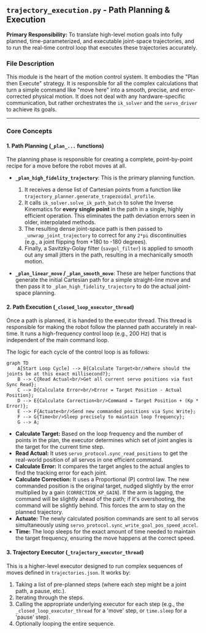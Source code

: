 ## `trajectory_execution.py` - Path Planning & Execution

**Primary Responsibility:** To translate high-level motion goals into fully planned, time-parameterized, and executable joint-space trajectories, and to run the real-time control loop that executes these trajectories accurately.

### File Description

This module is the heart of the motion control system. It embodies the "Plan then Execute" strategy. It is responsible for all the complex calculations that turn a simple command like "move here" into a smooth, precise, and error-corrected physical motion. It does not deal with any hardware-specific communication, but rather orchestrates the `ik_solver` and the `servo_driver` to achieve its goals.

---

### Core Concepts

#### 1. Path Planning (`_plan_...` functions)

The planning phase is responsible for creating a complete, point-by-point recipe for a move before the robot moves at all.

*   **`_plan_high_fidelity_trajectory`**: This is the primary planning function.
    1.  It receives a dense list of Cartesian points from a function like `trajectory_planner.generate_trapezoidal_profile`.
    2.  It calls `ik_solver.solve_ik_path_batch` to solve the Inverse Kinematics for **every single point** in the path in a single, highly efficient operation. This eliminates the path deviation errors seen in older, interpolated methods.
    3.  The resulting dense joint-space path is then passed to `_unwrap_joint_trajectory` to correct for any `2*pi` discontinuities (e.g., a joint flipping from +180 to -180 degrees).
    4.  Finally, a Savitzky-Golay filter (`savgol_filter`) is applied to smooth out any small jitters in the path, resulting in a mechanically smooth motion.

*   **`_plan_linear_move` / `_plan_smooth_move`**: These are helper functions that generate the initial Cartesian path for a simple straight-line move and then pass it to `_plan_high_fidelity_trajectory` to do the actual joint-space planning.

#### 2. Path Execution (`_closed_loop_executor_thread`)

Once a path is planned, it is handed to the executor thread. This thread is responsible for making the robot follow the planned path accurately in real-time. It runs a high-frequency control loop (e.g., 200 Hz) that is independent of the main command loop.

The logic for each cycle of the control loop is as follows:

```mermaid
graph TD
    A[Start Loop Cycle] --> B{Calculate Target<br/>Where should the joints be at this exact millisecond?};
    B --> C{Read Actual<br/>Get all current servo positions via fast Sync Read};
    C --> D{Calculate Error<br/>Error = Target Position - Actual Position};
    D --> E{Calculate Correction<br/>Command = Target Position + (Kp * Error)};
    E --> F{Actuate<br/>Send new commanded positions via Sync Write};
    F --> G{Time<br/>Sleep precisely to maintain loop frequency};
    G --> A;
```

*   **Calculate Target:** Based on the loop frequency and the number of points in the plan, the executor determines which set of joint angles is the target for the current time step.
*   **Read Actual:** It uses `servo_protocol.sync_read_positions` to get the real-world position of all servos in one efficient command.
*   **Calculate Error:** It compares the target angles to the actual angles to find the tracking error for each joint.
*   **Calculate Correction:** It uses a Proportional (P) control law. The new commanded position is the original target, nudged slightly by the error multiplied by a gain (`CORRECTION_KP_GAIN`). If the arm is lagging, the command will be slightly ahead of the path; if it's overshooting, the command will be slightly behind. This forces the arm to stay on the planned trajectory.
*   **Actuate:** The newly calculated position commands are sent to all servos simultaneously using `servo_protocol.sync_write_goal_pos_speed_accel`.
*   **Time:** The loop sleeps for the exact amount of time needed to maintain the target frequency, ensuring the move happens at the correct speed.

#### 3. Trajectory Executor (`_trajectory_executor_thread`)

This is a higher-level executor designed to run complex sequences of moves defined in `trajectories.json`. It works by:
1.  Taking a list of pre-planned steps (where each step might be a joint path, a pause, etc.).
2.  Iterating through the steps.
3.  Calling the appropriate underlying executor for each step (e.g., the `_closed_loop_executor_thread` for a 'move' step, or `time.sleep` for a 'pause' step).
4.  Optionally looping the entire sequence. 